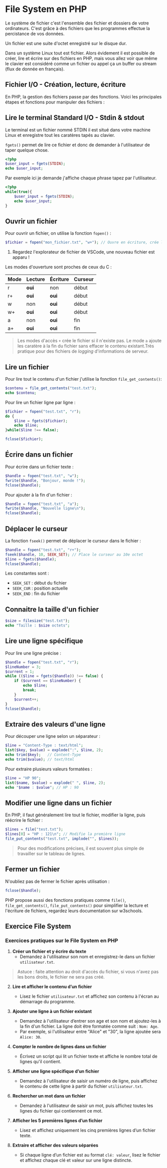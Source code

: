 # File System en PHP

Le système de fichier c'est l'ensemble des fichier et dossiers de votre ordinateurs. C'est grâce à des fichiers que les programmes effectue la percistance de vos données.

Un fichier est une suite d'octet enregistré sur le disque dur.

Dans un système Linux tout est fichier. Alors évidement il est possible de créer, lire et écrire sur des fichiers en PHP, mais vous allez voir que même le clavier est considéré comme un fichier ou appel ça un buffer ou stream (flux de donnée en français).

## Fichier I/O - Création, lecture, écriture

En PHP, la gestion des fichiers passe par des fonctions. Voici les principales étapes et fonctions pour manipuler des fichiers :


## Lire le terminal Standard I/O - Stdin & stdout
Le terminal est un fichier nommé STDIN il est situé dans votre machine Linux et enregistre tout les caratères tapés au clavier.

`fgets()` permet de lire ce fichier et donc de demander à l'utilisateur de taper quelque chose.

```php
<?php
$user_input = fgets(STDIN);
echo $user_input;
```

Par exemple ici je demande j'affiche chaque phrase tapez par l'utilisateur.


```php
<?php
while(true){
    $user_input = fgets(STDIN);
    echo $user_input;
}
```

## Ouvrir un fichier

Pour ouvrir un fichier, on utilise la fonction `fopen()` :

```php
$fichier = fopen("mon_fichier.txt", "w+"); // Ouvre en écriture, crée le fichier s'il n'existe pas
```

1. Regardez l'explorateur de fichier de VSCode, une nouveau fichier est apparu !

Les modes d'ouverture sont proches de ceux du C :

| Mode | Lecture | Écriture | Curseur |
|------|---------|----------|---------|
| r    | **oui**     | non      | début   |
| r+   | **oui**     | **oui**      | début   |
| w    | non     | **oui**      | début   |
| w+   | **oui**     | **oui**      | début   |
| a    | non     | **oui**      | fin     |
| a+   | **oui**     | **oui**      | fin     |


> Les modes d'accès `+` crée le fichier si il n'existe pas.
> Le mode `a` ajoute les caratère à la fin du fichier sans effacer le contenu existant.Très pratique pour des fichiers de *logging* d'informations de serveur.

## Lire un fichier

Pour lire tout le contenu d'un fichier j'utilise la fonction `file_get_contents()`:

```php
$contenu = file_get_contents("test.txt");
echo $contenu;
```

Pour lire un fichier ligne par ligne :

```php
$fichier = fopen("test.txt", "r");
do {
    $line = fgets($fichier);
    echo $line;
}while($line !== false);

fclose($fichier);
```

## Écrire dans un fichier

Pour écrire dans un fichier texte :

```php
$handle = fopen("test.txt", "w");
fwrite($handle, "Bonjour, monde !");
fclose($handle);
```

Pour ajouter à la fin d'un fichier :

```php
$handle = fopen("test.txt", "a");
fwrite($handle, "Nouvelle ligne\n");
fclose($handle);
```

## Déplacer le curseur

La fonction `fseek()` permet de déplacer le curseur dans le fichier :

```php
$handle = fopen("test.txt", "r+");
fseek($handle, 10, SEEK_SET); // Place le curseur au 10e octet
$line = fgets($handle);
fclose($handle);
```

Les constantes sont :
- `SEEK_SET` : début du fichier
- `SEEK_CUR` : position actuelle
- `SEEK_END` : fin du fichier

## Connaitre la taille d'un fichier

```php
$size = filesize("test.txt");
echo "Taille : $size octets";
```

## Lire une ligne spécifique

Pour lire une ligne précise :

```php
$handle = fopen("test.txt", "r");
$lineNumber = 3;
$current = 1;
while (($line = fgets($handle)) !== false) {
    if ($current == $lineNumber) {
        echo $line;
        break;
    }
    $current++;
}
fclose($handle);
```

## Extraire des valeurs d'une ligne

Pour découper une ligne selon un séparateur :

```php
$line = "Content-Type : text/html";
list($key, $value) = explode(":", $line, 2);
echo trim($key);   // Content-Type
echo trim($value); // text/html
```

Pour extraire plusieurs valeurs formatées :

```php
$line = "HP 90";
list($name, $value) = explode(" ", $line, 2);
echo "$name : $value"; // HP : 90
```

## Modifier une ligne dans un fichier

En PHP, il faut généralement lire tout le fichier, modifier la ligne, puis réécrire le fichier :

```php
$lines = file("test.txt");
$lines[0] = "HP : 121\n"; // Modifie la première ligne
file_put_contents("test.txt", implode("", $lines));
```

> Pour des modifications précises, il est souvent plus simple de travailler sur le tableau de lignes.

## Fermer un fichier

N'oubliez pas de fermer le fichier après utilisation :

```php
fclose($handle);
```

PHP propose aussi des fonctions pratiques comme `file()`, `file_get_contents()`, `file_put_contents()` pour simplifier la lecture et l'écriture de fichiers, regardez leurs documentation sur w3schools.

## Exercice File System
### Exercices pratiques sur le File System en PHP

1. **Créer un fichier et y écrire du texte**
    - Demandez à l'utilisateur son nom et enregistrez-le dans un fichier `utilisateur.txt`.
> Astuce : faite attention au droit d'accès du fichier, si vous n'avez pas les bons droits, le fichier ne sera pas créé.

2. **Lire et afficher le contenu d’un fichier**
    - Lisez le fichier `utilisateur.txt` et affichez son contenu à l'écran au démarrage du programme.

3. **Ajouter une ligne à un fichier existant**
    - Demandez à l'utilisateur d’entrer son age et son nom et ajoutez-les à la fin d'un fichier. La ligne doit être formatée comme suit : `Nom: Age`.
    - Par exemple, si l'utilisateur entre "Alice" et "30", la ligne ajoutée sera `Alice: 30`.

4. **Compter le nombre de lignes dans un fichier**
    - Écrivez un script qui lit un fichier texte et affiche le nombre total de lignes qu'il contient.

5. **Afficher une ligne spécifique d’un fichier**
    - Demandez à l'utilisateur de saisir un numéro de ligne, puis affichez le contenu de cette ligne à partir du fichier `utilisateur.txt`.

6. **Rechercher un mot dans un fichier**
    - Demandez à l'utilisateur de saisir un mot, puis affichez toutes les lignes du fichier qui contiennent ce mot.

7. **Afficher les 5 premières lignes d’un fichier**
    - Lisez et affichez uniquement les cinq premières lignes d’un fichier texte.

8. **Extraire et afficher des valeurs séparées**
    - Si chaque ligne d’un fichier est au format `clé: valeur`, lisez le fichier et affichez chaque clé et valeur sur une ligne distincte.